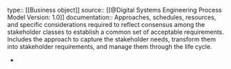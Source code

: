 type:: [[Business object]]
source:: [[@Digital Systems Engineering Process Model Version: 1.0]]
documentation:: Approaches, schedules, resources, and specific considerations required to reflect consensus among the stakeholder classes to establish a common set of acceptable requirements. Includes the approach to capture the stakeholder needs, transform them into stakeholder requirements, and manage them through the life cycle.

-